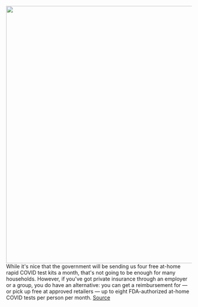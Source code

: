 <img src='https://cdn.vox-cdn.com/thumbor/7Vv8XHRPga0FBr6saEUjIrUZsQs=/0x0:456x237/1200x800/filters:focal(192x83:264x155)/cdn.vox-cdn.com/uploads/chorus_image/image/70411786/home_test_hero.2099b1df64ebd24bb68a.0.jpg' width='700px' /><br/>
While it's nice that the government will be sending us four free at-home rapid COVID test kits a month, that's not going to be enough for many households. However, if you've got private insurance through an employer or a group, you do have an alternative: you can get a reimbursement for — or pick up free at approved retailers — up to eight FDA-authorized at-home COVID tests per person per month.
<a href='https://www.theverge.com/22891974/covid-test-kits-purchase-reimbursement-insurance'> Source <a/>